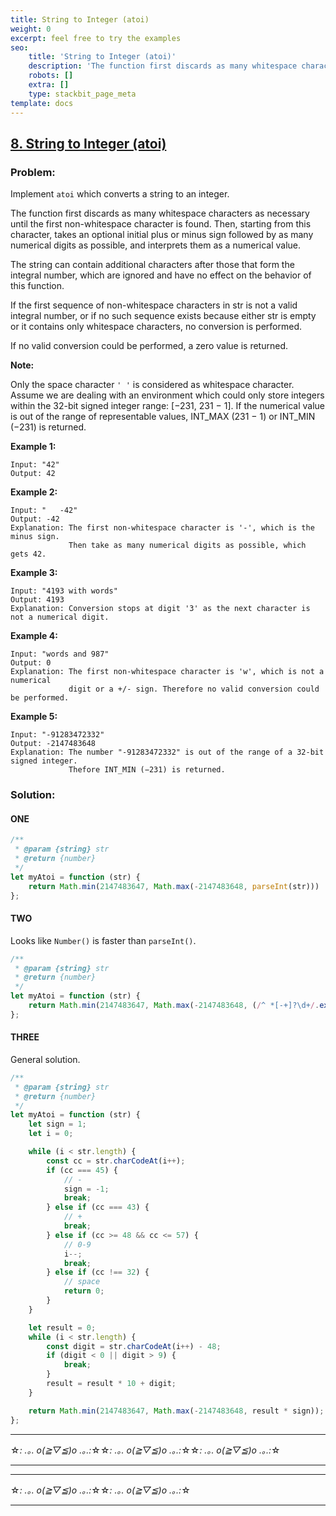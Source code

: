 ```yaml
---
title: String to Integer (atoi)
weight: 0
excerpt: feel free to try the examples
seo:
    title: 'String to Integer (atoi)'
    description: 'The function first discards as many whitespace characters as necessary until the first non-whitespace character is found. Then, starting from this character, takes an optional initial plus or minus sign followed by as many numerical digits as possible, and interprets them as a numerical value.'
    robots: []
    extra: []
    type: stackbit_page_meta
template: docs
---
```


## [8. String to Integer (atoi)](https://leetcode.com/problems/string-to-integer-atoi/description/)

### Problem:

Implement `atoi` which converts a string to an integer.

The function first discards as many whitespace characters as necessary until the first non-whitespace character is found. Then, starting from this character, takes an optional initial plus or minus sign followed by as many numerical digits as possible, and interprets them as a numerical value.

The string can contain additional characters after those that form the integral number, which are ignored and have no effect on the behavior of this function.

If the first sequence of non-whitespace characters in str is not a valid integral number, or if no such sequence exists because either str is empty or it contains only whitespace characters, no conversion is performed.

If no valid conversion could be performed, a zero value is returned.

**Note:**

Only the space character `' '` is considered as whitespace character.
Assume we are dealing with an environment which could only store integers within the 32-bit signed integer range: [−231, 231 − 1]. If the numerical value is out of the range of representable values, INT_MAX (231 − 1) or INT_MIN (−231) is returned.

**Example 1:**

```
Input: "42"
Output: 42
```

**Example 2:**

```
Input: "   -42"
Output: -42
Explanation: The first non-whitespace character is '-', which is the minus sign.
             Then take as many numerical digits as possible, which gets 42.
```

**Example 3:**

```
Input: "4193 with words"
Output: 4193
Explanation: Conversion stops at digit '3' as the next character is not a numerical digit.
```

**Example 4:**

```
Input: "words and 987"
Output: 0
Explanation: The first non-whitespace character is 'w', which is not a numerical
             digit or a +/- sign. Therefore no valid conversion could be performed.
```

**Example 5:**

```
Input: "-91283472332"
Output: -2147483648
Explanation: The number "-91283472332" is out of the range of a 32-bit signed integer.
             Thefore INT_MIN (−231) is returned.
```

### Solution:

#### ONE

```js
/**
 * @param {string} str
 * @return {number}
 */
let myAtoi = function (str) {
    return Math.min(2147483647, Math.max(-2147483648, parseInt(str))) || 0;
};
```

#### TWO

Looks like `Number()` is faster than `parseInt()`.

```js
/**
 * @param {string} str
 * @return {number}
 */
let myAtoi = function (str) {
    return Math.min(2147483647, Math.max(-2147483648, (/^ *[-+]?\d+/.exec(str) || [0])[0]));
};
```

#### THREE

General solution.

```js
/**
 * @param {string} str
 * @return {number}
 */
let myAtoi = function (str) {
    let sign = 1;
    let i = 0;

    while (i < str.length) {
        const cc = str.charCodeAt(i++);
        if (cc === 45) {
            // -
            sign = -1;
            break;
        } else if (cc === 43) {
            // +
            break;
        } else if (cc >= 48 && cc <= 57) {
            // 0-9
            i--;
            break;
        } else if (cc !== 32) {
            // space
            return 0;
        }
    }

    let result = 0;
    while (i < str.length) {
        const digit = str.charCodeAt(i++) - 48;
        if (digit < 0 || digit > 9) {
            break;
        }
        result = result * 10 + digit;
    }

    return Math.min(2147483647, Math.max(-2147483648, result * sign));
};
```

---

☆*: .｡. o(≧▽≦)o .｡.:*☆☆*: .｡. o(≧▽≦)o .｡.:*☆☆*: .｡. o(≧▽≦)o .｡.:*☆

---

---

☆*: .｡. o(≧▽≦)o .｡.:*☆☆*: .｡. o(≧▽≦)o .｡.:*☆

---
